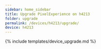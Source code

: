 ```yaml
---
sidebar: home_sidebar
title: Upgrade PixelExperience on h4213
folder: upgrade
permalink: /devices/h4213/upgrade/
device: h4213
---
```

{% include templates/device_upgrade.md %}
